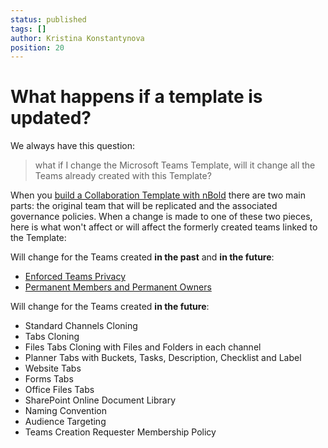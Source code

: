 ```yaml
---
status: published
tags: []
author: Kristina Konstantynova
position: 20
---
```

# What happens if a template is updated?

We always have this question:

> what if I change the Microsoft Teams Template, will it change all the Teams already created with this Template?

When you [build a Collaboration Template with nBold](/collaboration-templates/create-a-new-collaboration-template) there are two main parts: the original team that will be replicated and the associated governance policies. When a change is made to one of these two pieces, here is what won't affect or will affect the formerly created teams linked to the Template:

Will change for the Teams created **in the past** and **in the future**:

* [Enforced Teams Privacy](/governance-policies/security-policy)
* [Permanent Members and Permanent Owners](/governance-policies/permanent-owners-and-members-policy)

Will change for the Teams created **in the future**:

* Standard Channels Cloning
* Tabs Cloning
* Files Tabs Cloning with Files and Folders in each channel
* Planner Tabs with Buckets, Tasks, Description, Checklist and Label
* Website Tabs
* Forms Tabs
* Office Files Tabs
* SharePoint Online Document Library
* Naming Convention
* Audience Targeting
* Teams Creation Requester Membership Policy